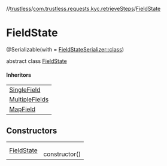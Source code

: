 //[trustless](../../../index.md)/[com.trustless.requests.kyc.retrieveSteps](../index.md)/[FieldState](index.md)

# FieldState

@Serializable(with = [FieldStateSerializer::class](../-field-state-serializer/index.md))

abstract class [FieldState](index.md)

#### Inheritors

| |
|---|
| [SingleField](../-single-field/index.md) |
| [MultipleFields](../-multiple-fields/index.md) |
| [MapField](../-map-field/index.md) |

## Constructors

| | |
|---|---|
| [FieldState](-field-state.md) | <br>constructor() |
